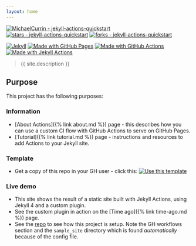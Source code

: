 ```yaml
---
layout: home
---
```


[![MichaelCurrin - jekyll-actions-quickstart](https://img.shields.io/static/v1?label=MichaelCurrin&message=jekyll-actions-quickstart&color=blue&logo=github)](https://github.com/MichaelCurrin/jekyll-actions-quickstart)
[![stars - jekyll-actions-quickstart](https://img.shields.io/github/stars/MichaelCurrin/jekyll-actions-quickstart?style=social)](https://github.com/MichaelCurrin/jekyll-actions-quickstart)
[![forks - jekyll-actions-quickstart](https://img.shields.io/github/forks/MichaelCurrin/jekyll-actions-quickstart?style=social)](https://github.com/MichaelCurrin/jekyll-actions-quickstart)

[![Jekyll](https://img.shields.io/badge/jekyll-4.x-blue?logo=jekyll&logoColor=white)](https://jekyllrb.com)
[![Made with GitHub Pages](https://img.shields.io/badge/Made_with-GitHub_Pages-blue)](https://pages.github.com/)
[![Made with GitHub Actions](https://img.shields.io/badge/Made_with-GitHub_Actions-blue?logo=githubactions&logoColor=white)](https://help.github.com/en/actions)
[![Made with Jekyll Actions](https://img.shields.io/badge/Jekyll_Actions-2.x-blue.svg)](https://github.com/marketplace/actions/jekyll-actions)


> {{ site.description }}


## Purpose

This project has the following purposes:

### Information

- [About Actions]({% link about.md %}) page - this describes how you can use a custom CI flow with GitHub Actions to serve on GitHub Pages.
- [Tutorial]({% link tutorial.md %}) page - instructions and resources to add Actions to your Jekyll site.

### Template

- Get a copy of this repo in your GH user - click this: [![Use this template](https://img.shields.io/badge/Generate-Use_this_template-2ea44f)](https://github.com/MichaelCurrin/jekyll-actions-quickstart/generate)

### Live demo

- This site shows the result of a static site built with Jekyll Actions, using Jekyll 4 and a custom plugin.
- See the custom plugin in action on the [Time ago]({% link time-ago.md %}) page.
- See the [repo](https://github.com/MichaelCurrin/jekyll-actions-quickstart) to see how this project is setup. Note the GH workflows section and the `sample_site` directory which is found _automatically_ because of the config file.

